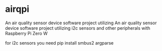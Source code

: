 # airqpi
An air quality sensor device software project utilizing An air quality sensor device software project utilizing i2c sensors and other peripherals with Raspberry Pi Zero W

for i2c sensors you need
pip install smbus2 argparse

